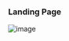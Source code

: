 ### Landing Page

![image](https://github.com/SankalpKokare/landing-page/assets/82757623/99742181-6389-4a07-85fd-be4f51ae887e)
